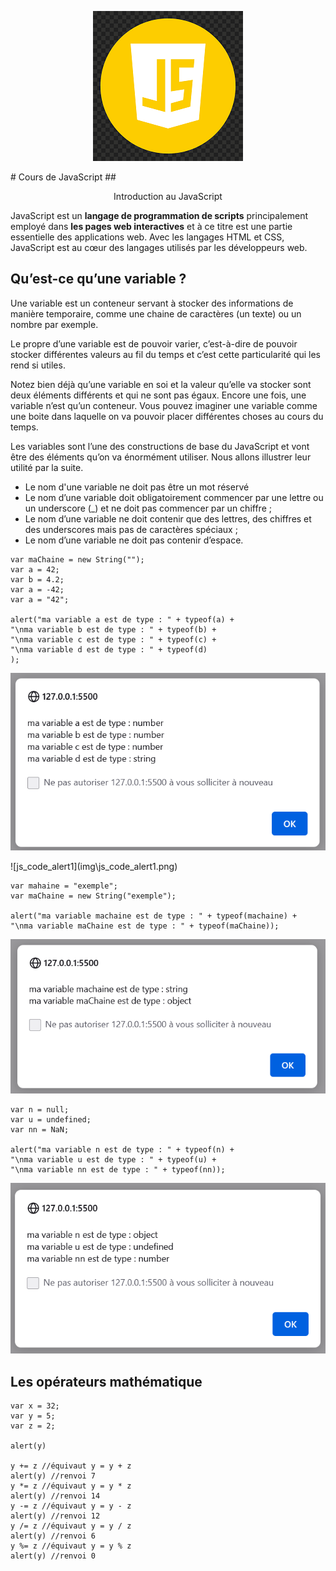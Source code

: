 <p align="center"><img src="img/js_logo.png"></img></p>
# Cours de JavaScript
## <p align="center"> Introduction au JavaScript</p>

JavaScript est un **langage de programmation de scripts** principalement employé dans **les pages web interactives** et à ce titre est une partie essentielle des applications web. Avec les langages HTML et CSS, JavaScript est au cœur des langages utilisés par les développeurs web.

## Qu’est-ce qu’une variable ?

Une variable est un conteneur servant à stocker des informations de manière temporaire, comme une chaine de caractères (un texte) ou un nombre par exemple.

Le propre d’une variable est de pouvoir varier, c’est-à-dire de pouvoir stocker différentes valeurs au fil du temps et c’est cette particularité qui les rend si utiles.

Notez bien déjà qu’une variable en soi et la valeur qu’elle va stocker sont deux éléments différents et qui ne sont pas égaux. Encore une fois, une variable n’est qu’un conteneur. Vous pouvez imaginer une variable comme une boite dans laquelle on va pouvoir placer différentes choses au cours du temps.

Les variables sont l’une des constructions de base du JavaScript et vont être des éléments qu’on va énormément utiliser. Nous allons illustrer leur utilité par la suite.


- Le nom d'une variable ne doit pas être un mot réservé
- Le nom d’une variable doit obligatoirement commencer par une lettre ou un underscore (_) et ne doit pas commencer par un chiffre ;
- Le nom d’une variable ne doit contenir que des lettres, des chiffres et des underscores mais pas de caractères spéciaux ;
- Le nom d’une variable ne doit pas contenir d’espace.

``` 
var maChaine = new String("");
var a = 42;
var b = 4.2;
var a = -42;
var a = "42";

alert("ma variable a est de type : " + typeof(a) +
"\nma variable b est de type : " + typeof(b) +
"\nma variable c est de type : " + typeof(c) +
"\nma variable d est de type : " + typeof(d)
);
```
<p align="center"><img src="img/js_code_alert1.png"></img></p>
![js_code_alert1](img\js_code_alert1.png)

``` 
var mahaine = "exemple";
var maChaine = new String("exemple");

alert("ma variable machaine est de type : " + typeof(machaine) +
"\nma variable maChaine est de type : " + typeof(maChaine));
```

<p align="center"><img src="img/js_code_alert2.png"></img></p>

``` 
var n = null;
var u = undefined;
var nn = NaN;

alert("ma variable n est de type : " + typeof(n) +
"\nma variable u est de type : " + typeof(u) +
"\nma variable nn est de type : " + typeof(nn));
```

<p align="center"><img src="img\js_code_alert3.png"></img></p>

## Les opérateurs mathématique

```
var x = 32;
var y = 5;
var z = 2;

alert(y)

y += z //équivaut y = y + z
alert(y) //renvoi 7
y *= z //équivaut y = y * z
alert(y) //renvoi 14
y -= z //équivaut y = y - z
alert(y) //renvoi 12
y /= z //équivaut y = y / z
alert(y) //renvoi 6
y %= z //équivaut y = y % z
alert(y) //renvoi 0
```

